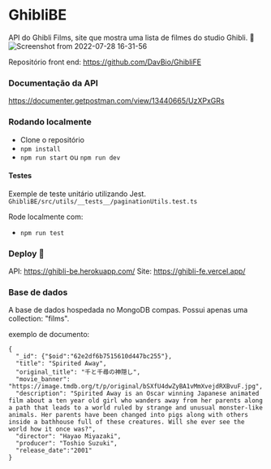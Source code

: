 # GhibliBE 
API do Ghibli Films, site que mostra uma lista de filmes do studio Ghibli. :movie_camera:
![Screenshot from 2022-07-28 16-31-56](https://user-images.githubusercontent.com/63478613/181622132-ae9df505-8ff0-4c96-9d44-a3dc340f45ec.png)


Repositório front end: https://github.com/DavBio/GhibliFE

### Documentação da API
https://documenter.getpostman.com/view/13440665/UzXPxGRs

### Rodando localmente
- Clone o repositório
- `npm install`
- `npm run start` ou `npm run dev`

#### Testes
Exemple de teste unitário utilizando Jest.
`GhibliBE/src/utils/__tests__/paginationUtils.test.ts`

Rode localmente com:
- `npm run test`

### Deploy :rocket:
API: https://ghibli-be.herokuapp.com/
Site: https://ghibli-fe.vercel.app/ 
 
### Base de dados
A base de dados hospedada no MongoDB compas. 
Possui apenas uma collection: "films".

exemplo de documento:
```
{
  "_id": {"$oid":"62e2df6b7515610d447bc255"},
  "title": "Spirited Away",
  "original_title": "千と千尋の神隠し",
  "movie_banner": "https://image.tmdb.org/t/p/original/bSXfU4dwZyBA1vMmXvejdRXBvuF.jpg",
  "description": "Spirited Away is an Oscar winning Japanese animated film about a ten year old girl who wanders away from her parents along a path that leads to a world ruled by strange and unusual monster-like animals. Her parents have been changed into pigs along with others inside a bathhouse full of these creatures. Will she ever see the world how it once was?",
  "director": "Hayao Miyazaki", 
  "producer": "Toshio Suzuki", 
  "release_date":"2001"
}
```
